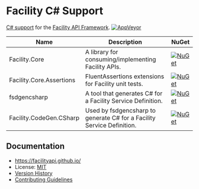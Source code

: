 # Facility C# Support

[C# support](https://facilityapi.github.io/generate/csharp) for the [Facility API Framework](https://facilityapi.github.io/).
[![AppVeyor](https://img.shields.io/appveyor/ci/ejball/facilitycsharp.svg)](https://ci.appveyor.com/project/ejball/facilitycsharp)

Name | Description | NuGet
--- | --- | ---
Facility.Core | A library for consuming/implementing Facility APIs. | [![NuGet](https://img.shields.io/nuget/v/Facility.Core.svg)](https://www.nuget.org/packages/Facility.Core)
Facility.Core.Assertions | FluentAssertions extensions for Facility unit tests. | [![NuGet](https://img.shields.io/nuget/v/Facility.Core.Assertions.svg)](https://www.nuget.org/packages/Facility.Core.Assertions)
fsdgencsharp | A tool that generates C# for a Facility Service Definition. | [![NuGet](https://img.shields.io/nuget/v/fsdgencsharp.svg)](https://www.nuget.org/packages/fsdgencsharp)
Facility.CodeGen.CSharp | Used by fsdgencsharp to generate C# for a Facility Service Definition. | [![NuGet](https://img.shields.io/nuget/v/Facility.CodeGen.CSharp.svg)](https://www.nuget.org/packages/Facility.CodeGen.CSharp)

## Documentation

* https://facilityapi.github.io/
* License: [MIT](LICENSE)
* [Version History](VersionHistory.md)
* [Contributing Guidelines](CONTRIBUTING.md)
